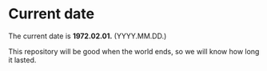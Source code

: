 # Current date

The current date is **1972.02.01.** (YYYY.MM.DD.)

This repository will be good when the world ends, so we will know how long it lasted.